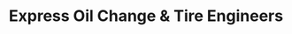 ---
title: "Express Oil Change & Tire Engineers"
url: /columbus/express-oil-change-und-tire-engineers-whittlesey-road/
shop: Reifen
---